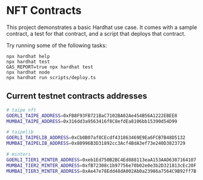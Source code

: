 # NFT Contracts

This project demonstrates a basic Hardhat use case. It comes with a sample contract, a test for that contract, and a script that deploys that contract.

Try running some of the following tasks:

```shell
npx hardhat help
npx hardhat test
GAS_REPORT=true npx hardhat test
npx hardhat node
npx hardhat run scripts/deploy.ts
```

## Current testnet contracts addresses

```bash
# taipe nft
GOERLI_TAIPE_ADDRESS=0xFB8F93FB721BaC7102BA02Ae454B56A1222EBEE8
MUMBAI_TAIPE_ADDRESS=0x316dd3a9563416f8C8efdEa8106bb15390d54D99

# taipelib
GOERLI_TAIPELIB_ADDRESS=0xCb0B07af8CEcdf431863469E9Ea6FCB7B48D5132
MUMBAI_TAIPELIB_ADDRESS=0x80996B3D31892cc3Acf4BdA3ef73e240D3823729

# minters
GOERLI_TIER1_MINTER_ADDRESS=0xeb1Ed750B2BC4Ed888113eaA153AAD6387164107
MUMBAI_TIER2_MINTER_ADDRESS=0xfB72308c1b97756e70b02e0e3b2D321813cEc20F
MUMBAI_TIER3_MINTER_ADDRESS=0xAe47e78Edd48dA002Ab0a23986a7564C9B92ff7B

```